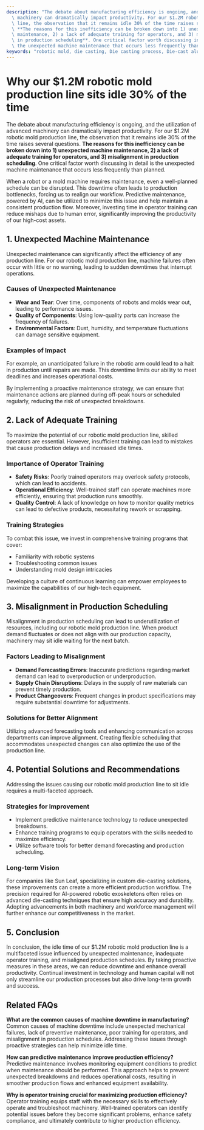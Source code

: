 ```yaml
---
description: "The debate about manufacturing efficiency is ongoing, and the utilization of advanced\
  \ machinery can dramatically impact productivity. For our $1.2M robotic mold production\
  \ line, the observation that it remains idle 30% of the time raises several questions.\
  \ **The reasons for this inefficiency can be broken down into 1) unexpected machine\
  \ maintenance, 2) a lack of adequate training for operators, and 3) misalignment\
  \ in production scheduling**. One critical factor worth discussing in detail is\
  \ the unexpected machine maintenance that occurs less frequently than planned. "
keywords: "robotic mold, die casting, Die casting process, Die-cast aluminum"
---
```

# Why our $1.2M robotic mold production line sits idle 30% of the time

The debate about manufacturing efficiency is ongoing, and the utilization of advanced machinery can dramatically impact productivity. For our $1.2M robotic mold production line, the observation that it remains idle 30% of the time raises several questions. **The reasons for this inefficiency can be broken down into 1) unexpected machine maintenance, 2) a lack of adequate training for operators, and 3) misalignment in production scheduling**. One critical factor worth discussing in detail is the unexpected machine maintenance that occurs less frequently than planned. 

When a robot or a mold machine requires maintenance, even a well-planned schedule can be disrupted. This downtime often leads to production bottlenecks, forcing us to realign our workflow. Predictive maintenance, powered by AI, can be utilized to minimize this issue and help maintain a consistent production flow. Moreover, investing time in operator training can reduce mishaps due to human error, significantly improving the productivity of our high-cost assets.

## **1. Unexpected Machine Maintenance**

Unexpected maintenance can significantly affect the efficiency of any production line. For our robotic mold production line, machine failures often occur with little or no warning, leading to sudden downtimes that interrupt operations. 

### Causes of Unexpected Maintenance
- **Wear and Tear**: Over time, components of robots and molds wear out, leading to performance issues.
- **Quality of Components**: Using low-quality parts can increase the frequency of failures.
- **Environmental Factors**: Dust, humidity, and temperature fluctuations can damage sensitive equipment.
  
### Examples of Impact
For example, an unanticipated failure in the robotic arm could lead to a halt in production until repairs are made. This downtime limits our ability to meet deadlines and increases operational costs.

By implementing a proactive maintenance strategy, we can ensure that maintenance actions are planned during off-peak hours or scheduled regularly, reducing the risk of unexpected breakdowns.

## **2. Lack of Adequate Training**

To maximize the potential of our robotic mold production line, skilled operators are essential. However, insufficient training can lead to mistakes that cause production delays and increased idle times.

### Importance of Operator Training
- **Safety Risks**: Poorly trained operators may overlook safety protocols, which can lead to accidents.
- **Operational Efficiency**: Well-trained staff can operate machines more efficiently, ensuring that production runs smoothly.
- **Quality Control**: A lack of knowledge on how to monitor quality metrics can lead to defective products, necessitating rework or scrapping.

### Training Strategies
To combat this issue, we invest in comprehensive training programs that cover:
- Familiarity with robotic systems
- Troubleshooting common issues
- Understanding mold design intricacies

Developing a culture of continuous learning can empower employees to maximize the capabilities of our high-tech equipment.

## **3. Misalignment in Production Scheduling**

Misalignment in production scheduling can lead to underutilization of resources, including our robotic mold production line. When product demand fluctuates or does not align with our production capacity, machinery may sit idle waiting for the next batch.

### Factors Leading to Misalignment
- **Demand Forecasting Errors**: Inaccurate predictions regarding market demand can lead to overproduction or underproduction.
- **Supply Chain Disruptions**: Delays in the supply of raw materials can prevent timely production.
- **Product Changeovers**: Frequent changes in product specifications may require substantial downtime for adjustments.

### Solutions for Better Alignment
Utilizing advanced forecasting tools and enhancing communication across departments can improve alignment. Creating flexible scheduling that accommodates unexpected changes can also optimize the use of the production line.

## **4. Potential Solutions and Recommendations**

Addressing the issues causing our robotic mold production line to sit idle requires a multi-faceted approach. 

### Strategies for Improvement
- Implement predictive maintenance technology to reduce unexpected breakdowns.
- Enhance training programs to equip operators with the skills needed to maximize efficiency.
- Utilize software tools for better demand forecasting and production scheduling.

### Long-term Vision
For companies like Sun Leaf, specializing in custom die-casting solutions, these improvements can create a more efficient production workflow. The precision required for AI-powered robotic exoskeletons often relies on advanced die-casting techniques that ensure high accuracy and durability. Adopting advancements in both machinery and workforce management will further enhance our competitiveness in the market.

## **5. Conclusion**

In conclusion, the idle time of our $1.2M robotic mold production line is a multifaceted issue influenced by unexpected maintenance, inadequate operator training, and misaligned production schedules. By taking proactive measures in these areas, we can reduce downtime and enhance overall productivity. Continual investment in technology and human capital will not only streamline our production processes but also drive long-term growth and success.

## Related FAQs

**What are the common causes of machine downtime in manufacturing?**  
Common causes of machine downtime include unexpected mechanical failures, lack of preventive maintenance, poor training for operators, and misalignment in production schedules. Addressing these issues through proactive strategies can help minimize idle time.

**How can predictive maintenance improve production efficiency?**  
Predictive maintenance involves monitoring equipment conditions to predict when maintenance should be performed. This approach helps to prevent unexpected breakdowns and reduces operational costs, resulting in smoother production flows and enhanced equipment availability.

**Why is operator training crucial for maximizing production efficiency?**  
Operator training equips staff with the necessary skills to effectively operate and troubleshoot machinery. Well-trained operators can identify potential issues before they become significant problems, enhance safety compliance, and ultimately contribute to higher production efficiency.
